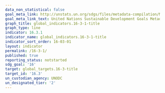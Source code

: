 ```yaml
---
data_non_statistical: false
goal_meta_link: http://unstats.un.org/sdgs/files/metadata-compilation/Metadata-Goal-16.pdf
goal_meta_link_text: United Nations Sustainable Development Goals Metadata (pdf 1361kB)
graph_title: global_indicators.16-3-1-title
graph_type: line
indicator: 16.3.1
indicator_name: global_indicators.16-3-1-title
indicator_sort_order: 16-03-01
layout: indicator
permalink: /16-3-1/
published: true
reporting_status: notstarted
sdg_goal: '16'
target: global_targets.16-3-title
target_id: '16.3'
un_custodian_agency: UNODC
un_designated_tier: '2'
---
```

